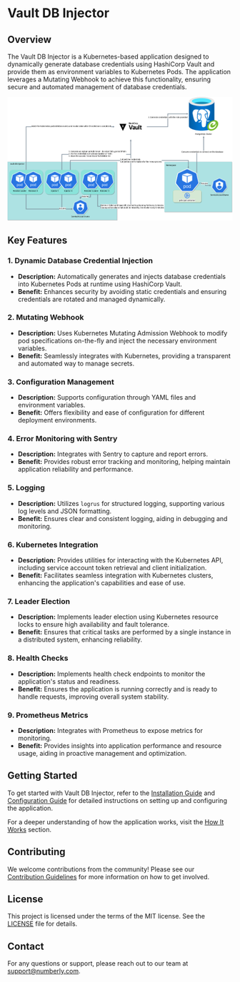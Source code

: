 # Vault DB Injector

## Overview

The Vault DB Injector is a Kubernetes-based application designed to dynamically generate database credentials using HashiCorp Vault and provide them as environment variables to Kubernetes Pods. The application leverages a Mutating Webhook to achieve this functionality, ensuring secure and automated management of database credentials.

![Diagram](how-it-works/images/vault-injector-schema.png)

## Key Features

### 1. **Dynamic Database Credential Injection**
- **Description:** Automatically generates and injects database credentials into Kubernetes Pods at runtime using HashiCorp Vault.
- **Benefit:** Enhances security by avoiding static credentials and ensuring credentials are rotated and managed dynamically.

### 2. **Mutating Webhook**
- **Description:** Uses Kubernetes Mutating Admission Webhook to modify pod specifications on-the-fly and inject the necessary environment variables.
- **Benefit:** Seamlessly integrates with Kubernetes, providing a transparent and automated way to manage secrets.

### 3. **Configuration Management**
- **Description:** Supports configuration through YAML files and environment variables.
- **Benefit:** Offers flexibility and ease of configuration for different deployment environments.

### 4. **Error Monitoring with Sentry**
- **Description:** Integrates with Sentry to capture and report errors.
- **Benefit:** Provides robust error tracking and monitoring, helping maintain application reliability and performance.

### 5. **Logging**
- **Description:** Utilizes `logrus` for structured logging, supporting various log levels and JSON formatting.
- **Benefit:** Ensures clear and consistent logging, aiding in debugging and monitoring.

### 6. **Kubernetes Integration**
- **Description:** Provides utilities for interacting with the Kubernetes API, including service account token retrieval and client initialization.
- **Benefit:** Facilitates seamless integration with Kubernetes clusters, enhancing the application's capabilities and ease of use.

### 7. **Leader Election**
- **Description:** Implements leader election using Kubernetes resource locks to ensure high availability and fault tolerance.
- **Benefit:** Ensures that critical tasks are performed by a single instance in a distributed system, enhancing reliability.

### 8. **Health Checks**
- **Description:** Implements health check endpoints to monitor the application's status and readiness.
- **Benefit:** Ensures the application is running correctly and is ready to handle requests, improving overall system stability.

### 9. **Prometheus Metrics**
- **Description:** Integrates with Prometheus to expose metrics for monitoring.
- **Benefit:** Provides insights into application performance and resource usage, aiding in proactive management and optimization.

## Getting Started

To get started with Vault DB Injector, refer to the [Installation Guide](getting-started/getting-started.md) and [Configuration Guide](how-it-works/configuration.md) for detailed instructions on setting up and configuring the application.

For a deeper understanding of how the application works, visit the [How It Works](how-it-works/how-it-work.md) section.

## Contributing

We welcome contributions from the community! Please see our [Contribution Guidelines](getting-started/contributing.md) for more information on how to get involved.

## License

This project is licensed under the terms of the MIT license. See the [LICENSE](LICENSE) file for details.

## Contact

For any questions or support, please reach out to our team at [support@numberly.com](mailto:support@numberly.com).


